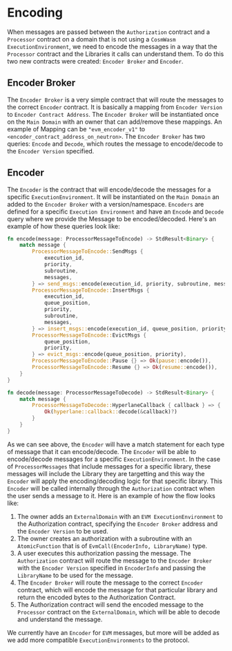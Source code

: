 # Encoding

When messages are passed between the `Authorization` contract and a `Processor` contract on a domain that is not using a `CosmWasm ExecutionEnvironment`, we need to encode the messages in a way that the `Processor` contract and the Libraries it calls can understand them. To do this two new contracts were created: `Encoder Broker` and `Encoder`.

## Encoder Broker

The `Encoder Broker` is a very simple contract that will route the messages to the correct `Encoder` contract. It is basically a mapping from `Encoder Version` to `Encoder Contract Address`. The `Encoder Broker` will be instantiated once on the `Main Domain` with an owner that can add/remove these mappings. An example of Mapping can be `"evm_encoder_v1"` to `<encoder_contract_address_on_neutron>`. The `Encoder Broker` has two queries: `Encode` and `Decode`, which routes the message to encode/decode to the `Encoder Version` specified.

## Encoder

The `Encoder` is the contract that will encode/decode the messages for a specific `ExecutionEnvironment`. It will be instantiated on the `Main Domain` an added to the `Encoder Broker` with a version/namespace. `Encoders` are defined for a specific `Execution Environment` and have an `Encode` and `Decode` query where we provide the Message to be encoded/decoded. Here's an example of how these queries look like:

```rust
fn encode(message: ProcessorMessageToEncode) -> StdResult<Binary> {
    match message {
        ProcessorMessageToEncode::SendMsgs {
            execution_id,
            priority,
            subroutine,
            messages,
        } => send_msgs::encode(execution_id, priority, subroutine, messages),
        ProcessorMessageToEncode::InsertMsgs {
            execution_id,
            queue_position,
            priority,
            subroutine,
            messages,
        } => insert_msgs::encode(execution_id, queue_position, priority, subroutine, messages),
        ProcessorMessageToEncode::EvictMsgs {
            queue_position,
            priority,
        } => evict_msgs::encode(queue_position, priority),
        ProcessorMessageToEncode::Pause {} => Ok(pause::encode()),
        ProcessorMessageToEncode::Resume {} => Ok(resume::encode()),
    }
}

fn decode(message: ProcessorMessageToDecode) -> StdResult<Binary> {
    match message {
        ProcessorMessageToDecode::HyperlaneCallback { callback } => {
            Ok(hyperlane::callback::decode(&callback)?)
        }
    }
}
```

As we can see above, the `Encoder` will have a match statement for each type of message that it can encode/decode. The `Encoder` will be able to encode/decode messages for a specific `ExecutionEnvironment`. In the case of `ProcessorMessages` that include messages for a specific library, these messages will include the Library they are targetting and this way the `Encoder` will apply the encoding/decoding logic for that specific library.
This `Encoder` will be called internally through the `Authorization` contract when the user sends a message to it. Here is an example of how the flow looks like:

1. The owner adds an `ExternalDomain` with an `EVM ExecutionEnvironment` to the Authorization contract, specifying the `Encoder Broker` address and the `Encoder Version` to be used.
2. The owner creates an authorization with a subroutine with an `AtomicFunction` that is of `EvmCall(EncoderInfo, LibraryName)` type.
3. A user executes this authorization passing the message. The `Authorization` contract will route the message to the `Encoder Broker` with the `Encoder Version` specified in `EncoderInfo` and passing the `LibraryName` to be used for the message.
4. The `Encoder Broker` will route the message to the correct `Encoder` contract, which will encode the message for that particular library and return the encoded bytes to the Authorization Contract.
5. The Authorization contract will send the encoded message to the `Processor` contract on the `ExternalDomain`, which will be able to decode and understand the message.

We currently have an `Encoder` for `EVM` messages, but more will be added as we add more compatible `ExecutionEnvironments` to the protocol.
